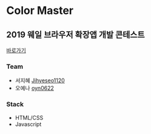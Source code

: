 # Color Master

## 2019 웨일 브라우저 확장앱 개발 콘테스트

[바로가기](https://store.whale.naver.com/detail/mlnipepmppbdpfddnpmpjimdpmkejoni)

### Team
- 서지혜 [Jihyeseo1120](https://github.com/JihyeSeo1120)
- 오예나 [oyn0622](https://github.com/oyn0622)

### Stack
- HTML/CSS
- Javascript
